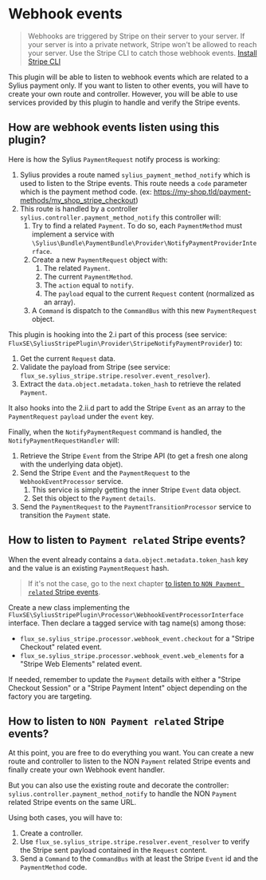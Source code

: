 # Webhook events

> Webhooks are triggered by Stripe on their server to your server.
> If your server is into a private network, Stripe won't be allowed to reach your server.
> Use the Stripe CLI to catch those webhook events. [Install Stripe CLI](https://stripe.com/docs/stripe-cli)

This plugin will be able to listen to webhook events which are related to a Sylius payment only.
If you want to listen to other events, you will have to create your own route and controller.
However, you will be able to use services provided by this plugin to handle and verify the Stripe events.

## How are webhook events listen using this plugin?

Here is how the Sylius `PaymentRequest` notify process is working:

1. Sylius provides a route named `sylius_payment_method_notify` which is used to listen to the Stripe events.
   This route needs a `code` parameter which is the payment method code. (ex:
   https://my-shop.tld/payment-methods/my_shop_stripe_checkout)
2. This route is handled by a controller `sylius.controller.payment_method_notify`
   this controller will:
   1. Try to find a related `Payment`. To do so, each `PaymentMethod` must implement a service with
      `\Sylius\Bundle\PaymentBundle\Provider\NotifyPaymentProviderInterface`.
   2. Create a new `PaymentRequest` object with:
      1. The related `Payment`.
      2. The current `PaymentMethod`.
      3. The `action` equal to `notify`.
      4. The `payload` equal to the current `Request` content (normalized as an array).
   3. A `Command` is dispatch to the `CommandBus` with this new `PaymentRequest` object.

This plugin is hooking into the 2.i part of this process
(see service: `FluxSE\SyliusStripePlugin\Provider\StripeNotifyPaymentProvider`) to:

1. Get the current `Request` data.
2. Validate the payload from Stripe (see service: `flux_se.sylius_stripe.stripe.resolver.event_resolver`).
3. Extract the `data.object.metadata.token_hash` to retrieve the related `Payment`.

It also hooks into the 2.ii.d part to add the Stripe `Event` as an array
to the `PaymentRequest` `payload` under the `event` key.

Finally, when the `NotifyPaymentRequest` command is handled, the `NotifyPaymentRequestHandler` will:

1. Retrieve the Stripe `Event` from the Stripe API (to get a fresh one along with the underlying data objet).
2. Send the Stripe `Event` and the `PaymentRequest` to the `WebhookEventProcessor` service.
   1. This service is simply getting the inner Stripe `Event` data object.
   2. Set this object to the `Payment` `details`. 
3. Send the `PaymentRequest` to the `PaymentTransitionProcessor` service to transition the `Payment` state.

## How to listen to `Payment related` Stripe events?

When the event already contains a `data.object.metadata.token_hash` key and the value is an existing `PaymentRequest` hash.

> If it's not the case, go to the next chapter [to listen to `NON Payment related` Stripe events](#how-to-listen-to-non-payment-related-stripe-events).

Create a new class implementing the `FluxSE\SyliusStripePlugin\Processor\WebhookEventProcessorInterface` interface.
Then declare a tagged service with tag name(s) among those:
 - `flux_se.sylius_stripe.processor.webhook_event.checkout` for a "Stripe Checkout" related event.
 - `flux_se.sylius_stripe.processor.webhook_event.web_elements` for a "Stripe Web Elements" related event.

If needed, remember to update the `Payment` details with either a "Stripe Checkout Session" or a "Stripe Payment Intent" object
depending on the factory you are targeting.

## How to listen to `NON Payment related` Stripe events?

At this point, you are free to do everything you want.
You can create a new route and controller to listen to the NON `Payment` related Stripe events
and finally create your own Webhook event handler.

But you can also use the existing route and decorate the controller: `sylius.controller.payment_method_notify`
to handle the NON `Payment` related Stripe events on the same URL.

Using both cases, you will have to:

1. Create a controller.
2. Use `flux_se.sylius_stripe.stripe.resolver.event_resolver` to verify the Stripe sent payload contained in the `Request` content.
3. Send a `Command` to the `CommandBus` with at least the Stripe `Event` id and the `PaymentMethod` code.
